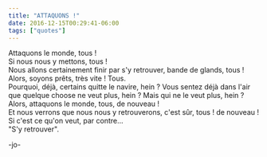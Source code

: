 ```yaml
---
title: "ATTAQUONS !"
date: 2016-12-15T00:29:41-06:00
tags: ["quotes"]
---
```



Attaquons le monde, tous !\
Si nous nous y mettons, tous !\
Nous allons certainement finir par s'y retrouver, bande de glands, tous !\
Alors, soyons prêts, très vite ! Tous.\
Pourquoi, déjà, certains quitte le navire, hein ? Vous sentez déjà dans l'air que quelque choose ne veut plus, hein ? Mais qui ne le veut plus, hein ?\
Alors, attaquons le monde, tous, de nouveau !\
Et nous verrons que nous nous y retrouverons, c'est sûr, tous ! de nouveau !\
Si c'est ce qu'on veut, par contre...\
"S'y retrouver".


-jo-
